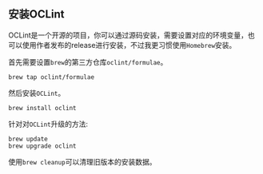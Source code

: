 ## 安装OCLint

OCLint是一个开源的项目，你可以通过源码安装，需要设置对应的环境变量，也可以使用作者发布的release进行安装，不过我更习惯使用`Homebrew`安装。

首先需要设置`brew`的第三方仓库`oclint/formulae`。
```
brew tap oclint/formulae
```
然后安装`OCLint`。
```
brew install oclint
```

针对对`OCLint`升级的方法:
```
brew update
brew upgrade oclint
```
使用`brew cleanup`可以清理旧版本的安装数据。
